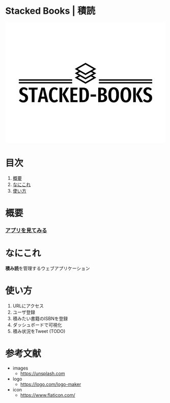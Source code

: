 # Stacked Books | 積読

![Logo](https://raw.githubusercontent.com/RyotaroAbe45123/stacked-books-frontend/main/src/assets/stacked-books-logo.png)

# 目次
1. [概要](#概要)
2. [なにこれ](#なにこれ)
3. [使い方](#使い方)

# 概要
### [アプリを見てみる](https://www.stacked-books.ml "アプリリンク")


# なにこれ
**積み読**を管理するウェブアプリケーション

# 使い方
1. URLにアクセス
2. ユーザ登録
3. 積みたい書籍のISBNを登録
4. ダッシュボードで可視化
5. 積み状況をTweet (TODO)

# 参考文献
- images
  - https://unsplash.com
- logo
  - https://logo.com/logo-maker
- icon
  - https://www.flaticon.com/